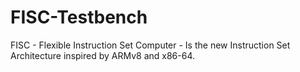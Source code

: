 # FISC-Testbench
FISC - Flexible Instruction Set Computer - Is the new Instruction Set Architecture inspired by ARMv8 and x86-64.
